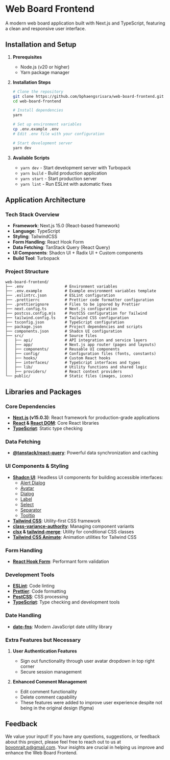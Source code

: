 # Web Board Frontend

A modern web board application built with Next.js and TypeScript, featuring a clean and responsive user interface.

## Installation and Setup

1. **Prerequisites**

   - Node.js (v20 or higher)
   - Yarn package manager

2. **Installation Steps**

   ```bash
   # Clone the repository
   git clone https://github.com/bphaengsrisara/web-board-frontend.git
   cd web-board-frontend

   # Install dependencies
   yarn

   # Set up environment variables
   cp .env.example .env
   # Edit .env file with your configuration

   # Start development server
   yarn dev
   ```

3. **Available Scripts**
   - `yarn dev` - Start development server with Turbopack
   - `yarn build` - Build production application
   - `yarn start` - Start production server
   - `yarn lint` - Run ESLint with automatic fixes

## Application Architecture

### Tech Stack Overview

- **Framework**: Next.js 15.0 (React-based framework)
- **Language**: TypeScript
- **Styling**: TailwindCSS
- **Form Handling**: React Hook Form
- **Data Fetching**: TanStack Query (React Query)
- **UI Components**: Shadcn UI + Radix UI + Custom components
- **Build Tool**: Turbopack

### Project Structure

```
web-board-frontend/
├── .env                  # Environment variables
├── .env.example          # Example environment variables template
├── .eslintrc.json        # ESLint configuration
├── .prettierrc           # Prettier code formatter configuration
├── .prettierignore       # Files to be ignored by Prettier
├── next.config.ts        # Next.js configuration
├── postcss.config.mjs    # PostCSS configuration for Tailwind
├── tailwind.config.ts    # Tailwind CSS configuration
├── tsconfig.json         # TypeScript configuration
├── package.json          # Project dependencies and scripts
├── components.json       # Shadcn UI configuration
├── src/                  # Source files
│   ├── api/              # API integration and service layers
│   ├── app/              # Next.js app router (pages and layouts)
│   ├── components/       # Reusable UI components
│   ├── config/           # Configuration files (fonts, constants)
│   ├── hooks/            # Custom React hooks
│   ├── interfaces/       # TypeScript interfaces and types
│   ├── lib/              # Utility functions and shared logic
│   ├── providers/        # React context providers
└── public/               # Static files (images, icons)
```

## Libraries and Packages

### Core Dependencies

- **[Next.js](https://nextjs.org/docs) (v15.0.3)**: React framework for production-grade applications
- **[React](https://react.dev/) & [React DOM](https://react.dev/reference/react-dom)**: Core React libraries
- **[TypeScript](https://www.typescriptlang.org/docs/)**: Static type checking

### Data Fetching

- **[@tanstack/react-query](https://tanstack.com/query/latest)**: Powerful data synchronization and caching

### UI Components & Styling

- **[Shadcn UI](https://ui.shadcn.com/docs)**: Headless UI components for building accessible interfaces:
  - [Alert Dialog](https://ui.shadcn.com/docs/components/alert-dialog)
  - [Avatar](https://ui.shadcn.com/docs/components/avatar)
  - [Dialog](https://ui.shadcn.com/docs/components/dialog)
  - [Label](https://ui.shadcn.com/docs/components/label)
  - [Select](https://ui.shadcn.com/docs/components/select)
  - [Separator](https://ui.shadcn.com/docs/components/separator)
  - [Tooltip](https://ui.shadcn.com/docs/components/tooltip)
- **[Tailwind CSS](https://tailwindcss.com/docs)**: Utility-first CSS framework
- **[class-variance-authority](https://cva.style/docs)**: Managing component variants
- **[clsx](https://github.com/lukeed/clsx) & [tailwind-merge](https://github.com/dcastil/tailwind-merge)**: Utility for conditional CSS classes
- **[Tailwind CSS Animate](https://github.com/jamiebuilds/tailwindcss-animate)**: Animation utilities for Tailwind CSS

### Form Handling

- **[React Hook Form](https://react-hook-form.com/)**: Performant form validation

### Development Tools

- **[ESLint](https://eslint.org/docs/latest/)**: Code linting
- **[Prettier](https://prettier.io/docs/en/)**: Code formatting
- **[PostCSS](https://postcss.org/docs/)**: CSS processing
- **[TypeScript](https://www.typescriptlang.org/docs/)**: Type checking and development tools

### Date Handling

- **[date-fns](https://date-fns.org/docs/Getting-Started)**: Modern JavaScript date utility library

### Extra Features but Necessary

1. **User Authentication Features**

   - Sign out functionality through user avatar dropdown in top right corner
   - Secure session management

2. **Enhanced Comment Management**
   - Edit comment functionality
   - Delete comment capability
   - These features were added to improve user experience despite not being in the original design (figma)

## Feedback

We value your input! If you have any questions, suggestions, or feedback about this project, please feel free to reach out to us at bovonrajt.p@gmail.com. Your insights are crucial in helping us improve and enhance the Web Board Frontend.
